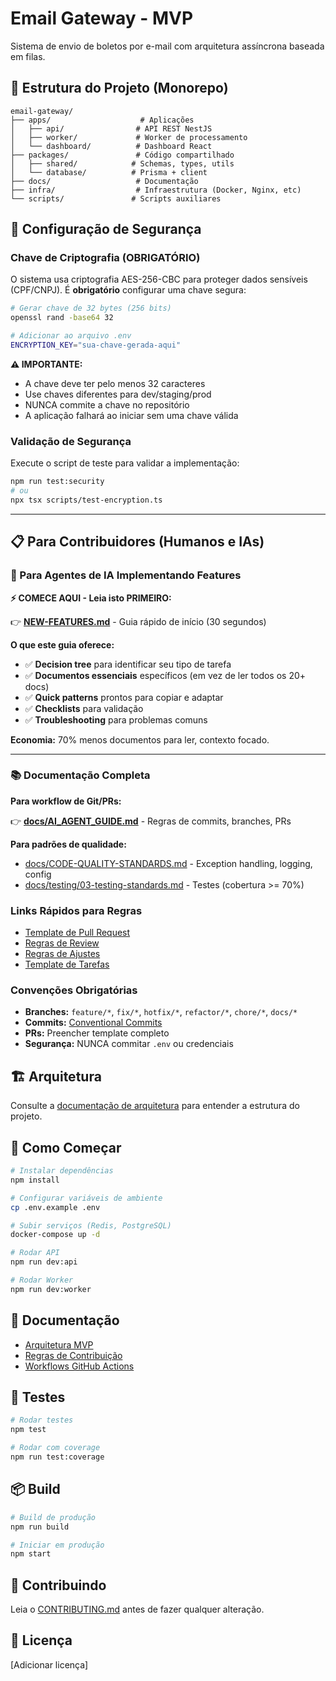 # Email Gateway - MVP

Sistema de envio de boletos por e-mail com arquitetura assíncrona baseada em filas.

## 📁 Estrutura do Projeto (Monorepo)

```
email-gateway/
├── apps/                    # Aplicações
│   ├── api/                # API REST NestJS
│   ├── worker/             # Worker de processamento
│   └── dashboard/          # Dashboard React
├── packages/               # Código compartilhado
│   ├── shared/            # Schemas, types, utils
│   └── database/          # Prisma + client
├── docs/                   # Documentação
├── infra/                  # Infraestrutura (Docker, Nginx, etc)
└── scripts/               # Scripts auxiliares
```

## 🔐 Configuração de Segurança

### Chave de Criptografia (OBRIGATÓRIO)

O sistema usa criptografia AES-256-CBC para proteger dados sensíveis (CPF/CNPJ). É **obrigatório** configurar uma chave segura:

```bash
# Gerar chave de 32 bytes (256 bits)
openssl rand -base64 32

# Adicionar ao arquivo .env
ENCRYPTION_KEY="sua-chave-gerada-aqui"
```

**⚠️ IMPORTANTE:**
- A chave deve ter pelo menos 32 caracteres
- Use chaves diferentes para dev/staging/prod
- NUNCA commite a chave no repositório
- A aplicação falhará ao iniciar sem uma chave válida

### Validação de Segurança

Execute o script de teste para validar a implementação:

```bash
npm run test:security
# ou
npx tsx scripts/test-encryption.ts
```

---

## 📋 Para Contribuidores (Humanos e IAs)

### 🤖 Para Agentes de IA Implementando Features

**⚡ COMECE AQUI - Leia isto PRIMEIRO:**

👉 **[NEW-FEATURES.md](NEW-FEATURES.md)** - Guia rápido de início (30 segundos)

**O que este guia oferece:**
- ✅ **Decision tree** para identificar seu tipo de tarefa
- ✅ **Documentos essenciais** específicos (em vez de ler todos os 20+ docs)
- ✅ **Quick patterns** prontos para copiar e adaptar
- ✅ **Checklists** para validação
- ✅ **Troubleshooting** para problemas comuns

**Economia:** 70% menos documentos para ler, contexto focado.

---

### 📚 Documentação Completa

**Para workflow de Git/PRs:**

👉 **[docs/AI_AGENT_GUIDE.md](docs/AI_AGENT_GUIDE.md)** - Regras de commits, branches, PRs

**Para padrões de qualidade:**

- [docs/CODE-QUALITY-STANDARDS.md](docs/CODE-QUALITY-STANDARDS.md) - Exception handling, logging, config
- [docs/testing/03-testing-standards.md](docs/testing/03-testing-standards.md) - Testes (cobertura >= 70%)

### Links Rápidos para Regras

- [Template de Pull Request](.github/pull_request_template.md)
- [Regras de Review](docs/PR_REVIEW_RULES.md)
- [Regras de Ajustes](docs/PR_ADJUSTMENTS.md)
- [Template de Tarefas](task/TEMPLATE-PR-TASK.md)

### Convenções Obrigatórias

- **Branches:** `feature/*`, `fix/*`, `hotfix/*`, `refactor/*`, `chore/*`, `docs/*`
- **Commits:** [Conventional Commits](https://www.conventionalcommits.org/)
- **PRs:** Preencher template completo
- **Segurança:** NUNCA commitar `.env` ou credenciais

## 🏗️ Arquitetura

Consulte a [documentação de arquitetura](docs/) para entender a estrutura do projeto.

## 🚀 Como Começar

```bash
# Instalar dependências
npm install

# Configurar variáveis de ambiente
cp .env.example .env

# Subir serviços (Redis, PostgreSQL)
docker-compose up -d

# Rodar API
npm run dev:api

# Rodar Worker
npm run dev:worker
```

## 📖 Documentação

- [Arquitetura MVP](docs/)
- [Regras de Contribuição](CONTRIBUTING.md)
- [Workflows GitHub Actions](.github/workflows/)

## 🧪 Testes

```bash
# Rodar testes
npm test

# Rodar com coverage
npm run test:coverage
```

## 📦 Build

```bash
# Build de produção
npm run build

# Iniciar em produção
npm start
```

## 🤝 Contribuindo

Leia o [CONTRIBUTING.md](CONTRIBUTING.md) antes de fazer qualquer alteração.

## 📝 Licença

[Adicionar licença]
